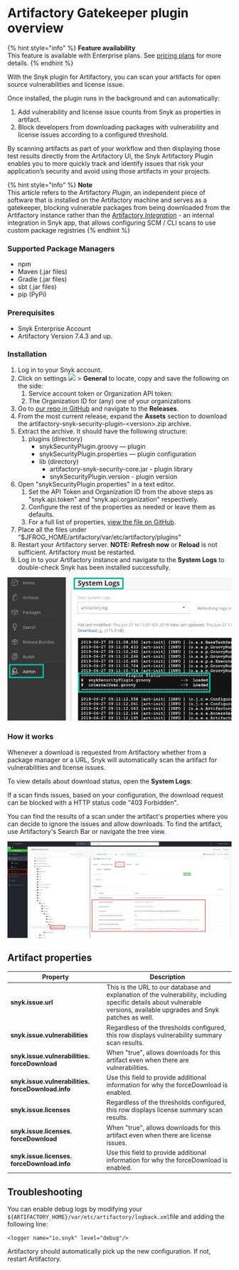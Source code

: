 # Artifactory Gatekeeper plugin overview

{% hint style="info" %}
**Feature availability**\
This feature is available with Enterprise plans. See [pricing plans](https://snyk.io/plans/) for more details.
{% endhint %}

With the Snyk plugin for Artifactory, you can scan your artifacts for open source vulnerabilities and license issue.

Once installed, the plugin runs in the background and can automatically:

1. Add vulnerability and license issue counts from Snyk as properties in artifact.
2. Block developers from downloading packages with vulnerability and license issues according to a configured threshold.

By scanning artifacts as part of your workflow and then displaying those test results directly from the Artifactory UI, the Snyk Artifactory Plugin enables you to more quickly track and identify issues that risk your application’s security and avoid using those artifacts in your projects.

{% hint style="info" %}
**Note**\
This article refers to the Artifactory _Plugin_, an independent piece of software that is installed on the Artifactory machine and serves as a gatekeeper, blocking vulnerable packages from being downloaded from the Artifactory instance rather than the [Artifactory _Integration_](https://docs.snyk.io/integrations/private-registry-integrations/artifactory-registry-for-maven) - an internal integration in Snyk app, that allows configuring SCM / CLI scans to use custom package registries
{% endhint %}

### Supported Package Managers

* npm
* Maven (.jar files)
* Gradle (.jar files)
* sbt (.jar files)
* pip (PyPi)

### Prerequisites

* Snyk Enterprise Account
* Artifactory Version 7.4.3 and up.

### Installation

1. Log in to your Snyk account.
2. Click on settings ![](../../.gitbook/assets/cog\_icon.png) > **General** to locate, copy and save the following on the side:
   1. Service account token or Organization API token:
   2. The Organization ID for (any) one of your organizations
3. Go to [our repo in GitHub](https://github.com/snyk/artifactory-snyk-security-plugin) and navigate to the **Releases**.
4. From the most current release, expand the **Assets** section to download the artifactory-snyk-security-plugin-\<version>.zip archive.
5. Extract the archive. It should have the following structure:
   1. plugins (directory)
      * snykSecurityPlugin.groovy — plugin
      * snykSecurityPlugin.properties — plugin configuration
      * lib (directory)
        * artifactory-snyk-security-core.jar - plugin library
        * snykSecurityPlugin.version - plugin version
6. Open "snykSecurityPlugin.properties" in a text editor.
   1. Set the API Token and Organization ID from the above steps as "snyk.api.token" and "snyk.api.organization" respectively.
   2. Configure the rest of the properties as needed or leave them as defaults.
   3. For a full list of properties, [view the file on GitHub](https://github.com/snyk/artifactory-snyk-security-plugin/blob/master/core/src/main/groovy/io/snyk/plugins/artifactory/snykSecurityPlugin.properties).
7. Place all the files under "$JFROG\_HOME/artifactory/var/etc/artifactory/plugins"
8. Restart your Artifactory server. **NOTE: Refresh now** or **Reload** is not sufficient. Artifactory must be restarted.
9. Log in to your Artifactory instance and navigate to the **System Logs** to double-check Snyk has been installed successfully.

![](../../.gitbook/assets/artifactory-system-logs.png)

### How it works

Whenever a download is requested from Artifactory whether from a package manager or a URL, Snyk will automatically scan the artifact for vulnerabilities and license issues.

To view details about download status, open the **System Logs**:

If a scan finds issues, based on your configuration, the download request can be blocked with a HTTP status code "403 Forbidden".

You can find the results of a scan under the artifact's properties where you can decide to ignore the issues and allow downloads. To find the artifact, use Artifactory's Search Bar or navigate the tree view.

![](<../../.gitbook/assets/Screen Shot 2022-02-02 at 9.47.46 AM.png>)

## Artifact properties

| **Property**                                       | **Description**                                                                                                                                                          |
| -------------------------------------------------- | ------------------------------------------------------------------------------------------------------------------------------------------------------------------------ |
| **snyk.issue.url**                                 | This is the URL to our database and explanation of the vulnerability, including specific details about vulnerable versions, available upgrades and Snyk patches as well. |
| **snyk.issue.vulnerabilities**                     | Regardless of the thresholds configured, this row displays vulnerability summary scan results.                                                                           |
| **snyk.issue.vulnerabilities. forceDownload**      | When "true", allows downloads for this artifact even when there are vulnerabilities.                                                                                     |
| **snyk.issue.vulnerabilities. forceDownload.info** | Use this field to provide additional information for why the forceDownload is enabled.                                                                                   |
| **snyk.issue.licenses**                            | Regardless of the thresholds configured, this row displays license summary scan results.                                                                                 |
| **snyk.issue.licenses. forceDownload**             | When "true", allows downloads for this artifact even when there are license issues.                                                                                      |
| **snyk.issue.licenses. forceDownload.info**        | Use this field to provide additional information for why the forceDownload is enabled.                                                                                   |

## Troubleshooting

You can enable debug logs by modifying your `${ARTIFACTORY_HOME}/var/etc/artifactory/logback.xml`file and adding the following line:

```
<logger name="io.snyk" level="debug"/>
```

Artifactory should automatically pick up the new configuration. If not, restart Artifactory.
